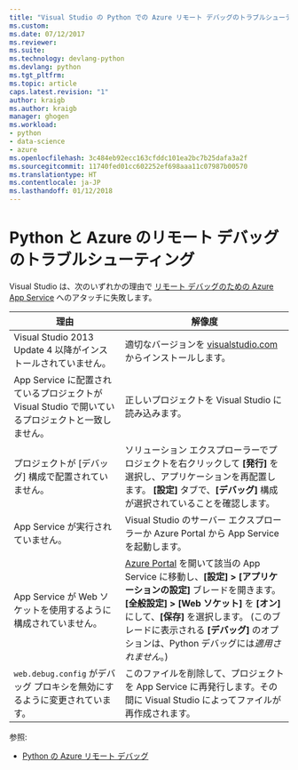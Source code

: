 ```yaml
---
title: "Visual Studio の Python での Azure リモート デバッグのトラブルシューティング | Microsoft Docs"
ms.custom: 
ms.date: 07/12/2017
ms.reviewer: 
ms.suite: 
ms.technology: devlang-python
ms.devlang: python
ms.tgt_pltfrm: 
ms.topic: article
caps.latest.revision: "1"
author: kraigb
ms.author: kraigb
manager: ghogen
ms.workload:
- python
- data-science
- azure
ms.openlocfilehash: 3c484eb92ecc163cfddc101ea2bc7b25dafa3a2f
ms.sourcegitcommit: 11740fed01cc602252ef698aaa11c07987b00570
ms.translationtype: HT
ms.contentlocale: ja-JP
ms.lasthandoff: 01/12/2018
---
```

# <a name="remote-debugging-rroubleshooter-for-python-and-azure"></a>Python と Azure のリモート デバッグのトラブルシューティング

Visual Studio は、次のいずれかの理由で [リモート デバッグのための Azure App Service](debugging-azure-remote.md) へのアタッチに失敗します。

| 理由 | 解像度 |
| --- | --- |
| Visual Studio 2013 Update 4 以降がインストールされていません。 | 適切なバージョンを [visualstudio.com](https://www.visualstudio.com/downloads/) からインストールします。 | 
| App Service に配置されているプロジェクトが Visual Studio で開いているプロジェクトと一致しません。 | 正しいプロジェクトを Visual Studio に読み込みます。 |
| プロジェクトが [デバッグ] 構成で配置されていません。 | ソリューション エクスプローラーでプロジェクトを右クリックして **[発行]** を選択し、アプリケーションを再配置します。 **[設定]** タブで、**[デバッグ]** 構成が選択されていることを確認します。 |
| App Service が実行されていません。 | Visual Studio のサーバー エクスプローラーか Azure Portal から App Service を起動します。 |
| App Service が Web ソケットを使用するように構成されていません。 | [Azure Portal](https://portal.azure.com) を開いて該当の App Service に移動し、**[設定] > [アプリケーションの設定]** ブレードを開きます。**[全般設定] > [Web ソケット]** を **[オン]** にして、**[保存]** を選択します。 (このブレードに表示される **[デバッグ]** のオプションは、Python デバッグには*適用されません*。) |
| `web.debug.config` がデバッグ プロキシを無効にするように変更されています。 | このファイルを削除して、プロジェクトを App Service に再発行します。その間に Visual Studio によってファイルが再作成されます。 |

参照:

- [Python の Azure リモート デバッグ](debugging-azure-remote.md)
